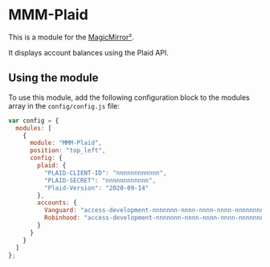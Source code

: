 # MMM-Plaid

This is a module for the [MagicMirror²](https://github.com/MichMich/MagicMirror/).

It displays account balances using the Plaid API.

## Using the module

To use this module, add the following configuration block to the modules array in the `config/config.js` file:

```js
var config = {
  modules: [
    {
      module: "MMM-Plaid",
      position: "top_left",
      config: {
        plaid: {
          "PLAID-CLIENT-ID": "nnnnnnnnnnnn",
          "PLAID-SECRET": "nnnnnnnnnnnn",
          "Plaid-Version": "2020-09-14"
        },
        accounts: {
          Vanguard: "access-development-nnnnnnn-nnnn-nnnn-nnnn-nnnnnnnnnn",
          Robinhood: "access-development-nnnnnnn-nnnn-nnnn-nnnn-nnnnnnnnnn"
        }
      }
    }
  ]
};
```
